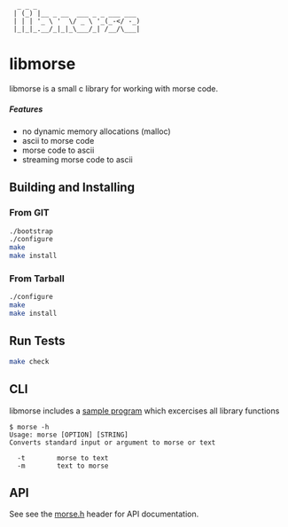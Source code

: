 ```
  _ _ _                          
 | (_) |__ _ __  ___ _ _ ___ ___ 
 | | | '_ \ '  \/ _ \ '_(_-</ -_)
 |_|_|_.__/_|_|_\___/_| /__/\___|
```                           

# libmorse

libmorse is a small c library for working with morse code.

##### Features

* no dynamic memory allocations (malloc)
* ascii to morse code
* morse code to ascii
* streaming morse code to ascii

## Building and Installing

### From GIT

```bash
./bootstrap
./configure
make
make install
```

### From Tarball

```bash
./configure
make
make install
```

## Run Tests

```bash
make check
```

## CLI

libmorse includes a [sample program](src/main.c) which excercises all library functions

```
$ morse -h
Usage: morse [OPTION] [STRING]
Converts standard input or argument to morse or text

  -t        morse to text
  -m        text to morse

```

## API

See see the [morse.h](src/morse.h) header for API documentation.

